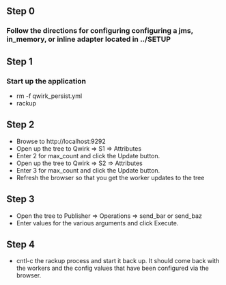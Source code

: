 ## Step 0
### Follow the directions for configuring configuring a jms, in_memory, or inline adapter located in ../SETUP

## Step 1
### Start up the application
* rm -f qwirk\_persist.yml
* rackup

## Step 2
* Browse to http://localhost:9292
* Open up the tree to Qwirk => S1 => Attributes
* Enter 2 for max_count and click the Update button.
* Open up the tree to Qwirk => S2 => Attributes
* Enter 3 for max_count and click the Update button.
* Refresh the browser so that you get the worker updates to the tree

## Step 3
* Open the tree to Publisher => Operations => send\_bar or send\_baz
* Enter values for the various arguments and click Execute.

## Step 4
* cntl-c the rackup process and start it back up.  It should come back with
  the workers and the config values that have been configured via the browser.


